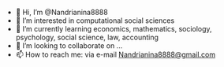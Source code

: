 - 👋 Hi, I’m @Nandrianina8888
- 👀 I’m interested in computational social sciences
- 🌱 I’m currently learning economics, mathematics, sociology, psychology, social science, law, accounting
- 💞️ I’m looking to collaborate on ...
- 📫 How to reach me: via e-mail <Nandrianina8888@gmail.com>

<!---
Nandrianina8888/Nandrianina8888 is a ✨ special ✨ repository because its `README.md` (this file) appears on your GitHub profile.
You can click the Preview link to take a look at your changes.
--->
